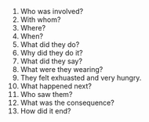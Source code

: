 1. Who was involved?
2. With whom?
3. Where?
4. When?
5. What did they do? 
6. Why did they do it?
7. What did they say?
8. What were they wearing?
9. They felt exhuasted and very hungry.
10. What happened next?
11. Who saw them?
12. What was the consequence?
13. How did it end?
